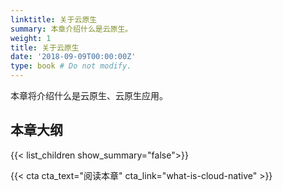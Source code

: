 ```yaml
---
linktitle: 关于云原生
summary: 本章介绍什么是云原生。
weight: 1
title: 关于云原生
date: '2018-09-09T00:00:00Z'
type: book # Do not modify.
---
```


本章将介绍什么是云原生、云原生应用。

## 本章大纲

{{< list_children show_summary="false">}}

{{< cta cta_text="阅读本章" cta_link="what-is-cloud-native" >}}
